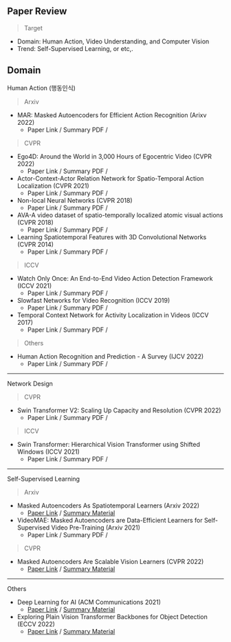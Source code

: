## Paper Review
> Target
- Domain: Human Action, Video Understanding, and Computer Vision
- Trend: Self-Supervised Learning, or etc,.

## Domain
Human Action (행동인식)
> Arxiv
- MAR: Masked Autoencoders for Efficient Action Recognition (Arixv 2022)
  - Paper Link / Summary PDF / 
> CVPR
- Ego4D: Around the World in 3,000 Hours of Egocentric Video (CVPR 2022)
  - Paper Link / Summary PDF / 
- Actor-Context-Actor Relation Network for Spatio-Temporal Action Localization (CVPR 2021)
  - Paper Link / Summary PDF / 
- Non-local Neural Networks (CVPR 2018)
  - Paper Link / Summary PDF / 
- AVA-A video dataset of spatio-temporally localized atomic visual actions (CVPR 2018)
  - Paper Link / Summary PDF / 
- Learning Spatiotemporal Features with 3D Convolutional Networks (CVPR 2014)
  - Paper Link / Summary PDF / 
> ICCV
- Watch Only Once: An End-to-End Video Action Detection Framework (ICCV 2021)
  - Paper Link / Summary PDF /
- Slowfast Networks for Video Recognition (ICCV 2019)
  - Paper Link / Summary PDF /
- Temporal Context Network for Activity Localization in Videos (ICCV 2017)
  - Paper Link / Summary PDF /
> Others
- Human Action Recognition and Prediction - A Survey (IJCV 2022)
  - Paper Link / Summary PDF /
***
Network Design
> CVPR
- Swin Transformer V2: Scaling Up Capacity and Resolution (CVPR 2022)
  - Paper Link / Summary PDF / 
> ICCV
- Swin Transformer: Hierarchical Vision Transformer using Shifted Windows (ICCV 2021)
  - Paper Link / Summary PDF / 
***
Self-Supervised Learning
> Arxiv
- Masked Autoencoders As Spatiotemporal Learners (Arxiv 2022)
  - [Paper Link](https://arxiv.org/abs/2205.09113) / [Summary Material](https://github.com/anjaeju/thoughts-and-notes/tree/main/paper-review/self-supervised-learning/Masked%20Autoencoders%20As%20Spatiotemporal%20Learners)
- VideoMAE: Masked Autoencoders are Data-Efficient Learners for Self-Supervised Video Pre-Training (Arxiv 2021)
  - Paper Link / Summary PDF / 
> CVPR
- Masked Autoencoders Are Scalable Vision Learners (CVPR 2022)
  - [Paper Link](https://arxiv.org/pdf/2111.06377.pdf) / [Summary Material](https://github.com/anjaeju/thoughts-and-notes/tree/main/paper-review/self-supervised-learning/Masked%20Autoencoders%20Are%20Scalable%20Vision%20Learners)
***

Others
- Deep Learning for AI (ACM Communications 2021)
  - [Paper Link](https://cacm.acm.org/magazines/2021/7/253464-deep-learning-for-ai/fulltext) / [Summary Material](https://github.com/anjaeju/thoughts-and-notes/blob/9b65e322a3ff3aefca06f917f1d4529806c04a45/paper-review/others/Deep%20Learning%20for%20AI.pdf)
- Exploring Plain Vision Transformer Backbones for Object Detection (ECCV 2022)
  - [Paper Link](https://arxiv.org/abs/2203.16527) / [Summary Material](https://github.com/anjaeju/thoughts-and-notes/blob/669a92470ee3478b7741db1c66c662d277fce03c/paper-review/others/%6022-10-02-Exploring%20Plain%20Vision%20Transformer%20Backbones%20for%20Object%20Detection.pdf)
